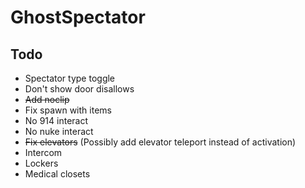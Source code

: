 # GhostSpectator

## Todo
* Spectator type toggle
* Don't show door disallows
* ~~Add noclip~~
* Fix spawn with items
* No 914 interact
* No nuke interact
* ~~Fix elevators~~ (Possibly add elevator teleport instead of activation)
* Intercom
* Lockers
* Medical closets